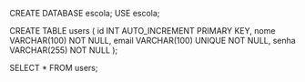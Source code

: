CREATE DATABASE escola;
USE escola;

CREATE TABLE users (
id INT AUTO_INCREMENT PRIMARY KEY,
nome VARCHAR(100) NOT NULL,
email VARCHAR(100) UNIQUE NOT NULL,
senha VARCHAR(255) NOT NULL
);

SELECT * FROM users;
